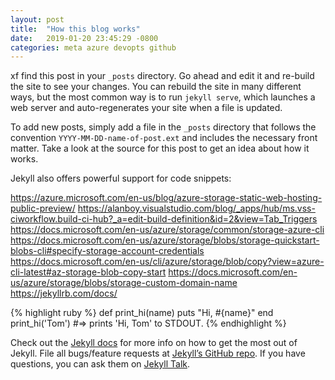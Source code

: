 ```yaml
---
layout: post
title:  "How this blog works"
date:   2019-01-20 23:45:29 -0800
categories: meta azure devopts github
---
```

xf find this post in your `_posts` directory. Go ahead and edit it and re-build the site to see your changes. You can rebuild the site in many different ways, but the most common way is to run `jekyll serve`, which launches a web server and auto-regenerates your site when a file is updated.

To add new posts, simply add a file in the `_posts` directory that follows the convention `YYYY-MM-DD-name-of-post.ext` and includes the necessary front matter. Take a look at the source for this post to get an idea about how it works.

Jekyll also offers powerful support for code snippets:

https://azure.microsoft.com/en-us/blog/azure-storage-static-web-hosting-public-preview/
https://alanboy.visualstudio.com/blog/_apps/hub/ms.vss-ciworkflow.build-ci-hub?_a=edit-build-definition&id=2&view=Tab_Triggers
https://docs.microsoft.com/en-us/azure/storage/common/storage-azure-cli
https://docs.microsoft.com/en-us/azure/storage/blobs/storage-quickstart-blobs-cli#specify-storage-account-credentials
https://docs.microsoft.com/en-us/cli/azure/storage/blob/copy?view=azure-cli-latest#az-storage-blob-copy-start
https://docs.microsoft.com/en-us/azure/storage/blobs/storage-custom-domain-name
https://jekyllrb.com/docs/

{% highlight ruby %}
def print_hi(name)
  puts "Hi, #{name}"
end
print_hi('Tom')
#=> prints 'Hi, Tom' to STDOUT.
{% endhighlight %}

Check out the [Jekyll docs][jekyll-docs] for more info on how to get the most out of Jekyll. File all bugs/feature requests at [Jekyll’s GitHub repo][jekyll-gh]. If you have questions, you can ask them on [Jekyll Talk][jekyll-talk].

[jekyll-docs]: https://jekyllrb.com/docs/home
[jekyll-gh]:   https://github.com/jekyll/jekyll
[jekyll-talk]: https://talk.jekyllrb.com/
